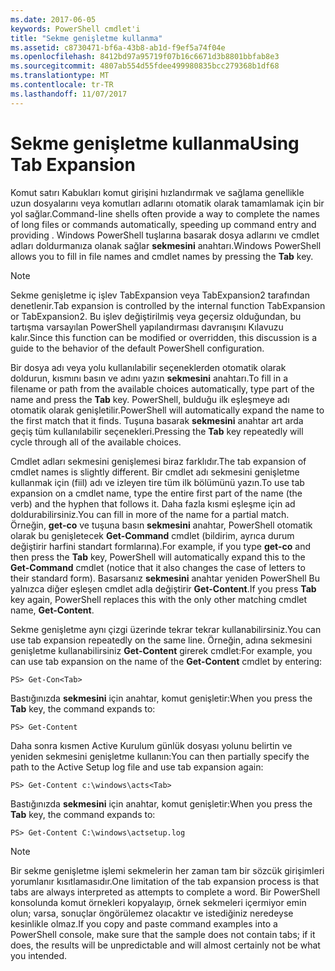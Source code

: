 ```yaml
---
ms.date: 2017-06-05
keywords: PowerShell cmdlet'i
title: "Sekme genişletme kullanma"
ms.assetid: c8730471-bf6a-43b8-ab1d-f9ef5a74f04e
ms.openlocfilehash: 8412bd97a95719f07b16c6671d3b8801bbfab8e3
ms.sourcegitcommit: 4807ab554d55fdee499980835bcc279368b1df68
ms.translationtype: MT
ms.contentlocale: tr-TR
ms.lasthandoff: 11/07/2017
---
```

# <a name="using-tab-expansion"></a><span data-ttu-id="6880f-103">Sekme genişletme kullanma</span><span class="sxs-lookup"><span data-stu-id="6880f-103">Using Tab Expansion</span></span>
<span data-ttu-id="6880f-104">Komut satırı Kabukları komut girişini hızlandırmak ve sağlama genellikle uzun dosyalarını veya komutları adlarını otomatik olarak tamamlamak için bir yol sağlar.</span><span class="sxs-lookup"><span data-stu-id="6880f-104">Command-line shells often provide a way to complete the names of long files or commands automatically, speeding up command entry and providing .</span></span> <span data-ttu-id="6880f-105">Windows PowerShell tuşlarına basarak dosya adlarını ve cmdlet adları doldurmanıza olanak sağlar **sekmesini** anahtarı.</span><span class="sxs-lookup"><span data-stu-id="6880f-105">Windows PowerShell allows you to fill in file names and cmdlet names by pressing the **Tab** key.</span></span>

> [!NOTE]
> <span data-ttu-id="6880f-106">Sekme genişletme iç işlev TabExpansion veya TabExpansion2 tarafından denetlenir.</span><span class="sxs-lookup"><span data-stu-id="6880f-106">Tab expansion is controlled by the internal function TabExpansion or TabExpansion2.</span></span> <span data-ttu-id="6880f-107">Bu işlev değiştirilmiş veya geçersiz olduğundan, bu tartışma varsayılan PowerShell yapılandırması davranışını Kılavuzu kalır.</span><span class="sxs-lookup"><span data-stu-id="6880f-107">Since this function can be modified or overridden, this discussion is a guide to the behavior of the default PowerShell configuration.</span></span>

<span data-ttu-id="6880f-108">Bir dosya adı veya yolu kullanılabilir seçeneklerden otomatik olarak doldurun, kısmını basın ve adını yazın **sekmesini** anahtarı.</span><span class="sxs-lookup"><span data-stu-id="6880f-108">To fill in a filename or path from the available choices automatically, type part of the name and press the **Tab** key.</span></span> <span data-ttu-id="6880f-109">PowerShell, bulduğu ilk eşleşmeye adı otomatik olarak genişletilir.</span><span class="sxs-lookup"><span data-stu-id="6880f-109">PowerShell will automatically expand the name to the first match that it finds.</span></span> <span data-ttu-id="6880f-110">Tuşuna basarak **sekmesini** anahtar art arda geçiş tüm kullanılabilir seçenekleri.</span><span class="sxs-lookup"><span data-stu-id="6880f-110">Pressing the **Tab** key repeatedly will cycle through all of the available choices.</span></span>

<span data-ttu-id="6880f-111">Cmdlet adları sekmesini genişlemesi biraz farklıdır.</span><span class="sxs-lookup"><span data-stu-id="6880f-111">The tab expansion of cmdlet names is slightly different.</span></span> <span data-ttu-id="6880f-112">Bir cmdlet adı sekmesini genişletme kullanmak için (fiil) adı ve izleyen tire tüm ilk bölümünü yazın.</span><span class="sxs-lookup"><span data-stu-id="6880f-112">To use tab expansion on a cmdlet name, type the entire first part of the name (the verb) and the hyphen that follows it.</span></span> <span data-ttu-id="6880f-113">Daha fazla kısmi eşleşme için ad doldurabilirsiniz.</span><span class="sxs-lookup"><span data-stu-id="6880f-113">You can fill in more of the name for a partial match.</span></span> <span data-ttu-id="6880f-114">Örneğin, **get-co** ve tuşuna basın **sekmesini** anahtar, PowerShell otomatik olarak bu genişletecek **Get-Command** cmdlet (bildirim, ayrıca durum değiştirir harfini standart formlarına).</span><span class="sxs-lookup"><span data-stu-id="6880f-114">For example, if you type **get-co** and then press the **Tab** key, PowerShell will automatically expand this to the **Get-Command** cmdlet (notice that it also changes the case of letters to their standard form).</span></span> <span data-ttu-id="6880f-115">Basarsanız **sekmesini** anahtar yeniden PowerShell Bu yalnızca diğer eşleşen cmdlet adla değiştirir **Get-Content**.</span><span class="sxs-lookup"><span data-stu-id="6880f-115">If you press **Tab** key again, PowerShell replaces this with the only other matching cmdlet name, **Get-Content**.</span></span>

<span data-ttu-id="6880f-116">Sekme genişletme aynı çizgi üzerinde tekrar tekrar kullanabilirsiniz.</span><span class="sxs-lookup"><span data-stu-id="6880f-116">You can use tab expansion repeatedly on the same line.</span></span> <span data-ttu-id="6880f-117">Örneğin, adına sekmesini genişletme kullanabilirsiniz **Get-Content** girerek cmdlet:</span><span class="sxs-lookup"><span data-stu-id="6880f-117">For example, you can use tab expansion on the name of the **Get-Content** cmdlet by entering:</span></span>

```
PS> Get-Con<Tab>
```

<span data-ttu-id="6880f-118">Bastığınızda **sekmesini** için anahtar, komut genişletir:</span><span class="sxs-lookup"><span data-stu-id="6880f-118">When you press the **Tab** key, the command expands to:</span></span>

```
PS> Get-Content
```

<span data-ttu-id="6880f-119">Daha sonra kısmen Active Kurulum günlük dosyası yolunu belirtin ve yeniden sekmesini genişletme kullanın:</span><span class="sxs-lookup"><span data-stu-id="6880f-119">You can then partially specify the path to the Active Setup log file and use tab expansion again:</span></span>

```
PS> Get-Content c:\windows\acts<Tab>
```

<span data-ttu-id="6880f-120">Bastığınızda **sekmesini** için anahtar, komut genişletir:</span><span class="sxs-lookup"><span data-stu-id="6880f-120">When you press the **Tab** key, the command expands to:</span></span>

```
PS> Get-Content C:\windows\actsetup.log
```

> [!NOTE]
> <span data-ttu-id="6880f-121">Bir sekme genişletme işlemi sekmelerin her zaman tam bir sözcük girişimleri yorumlanır kısıtlamasıdır.</span><span class="sxs-lookup"><span data-stu-id="6880f-121">One limitation of the tab expansion process is that tabs are always interpreted as attempts to complete a word.</span></span> <span data-ttu-id="6880f-122">Bir PowerShell konsolunda komut örnekleri kopyalayıp, örnek sekmeleri içermiyor emin olun; varsa, sonuçlar öngörülemez olacaktır ve istediğiniz neredeyse kesinlikle olmaz.</span><span class="sxs-lookup"><span data-stu-id="6880f-122">If you copy and paste command examples into a PowerShell console, make sure that the sample does not contain tabs; if it does, the results will be unpredictable and will almost certainly not be what you intended.</span></span>

